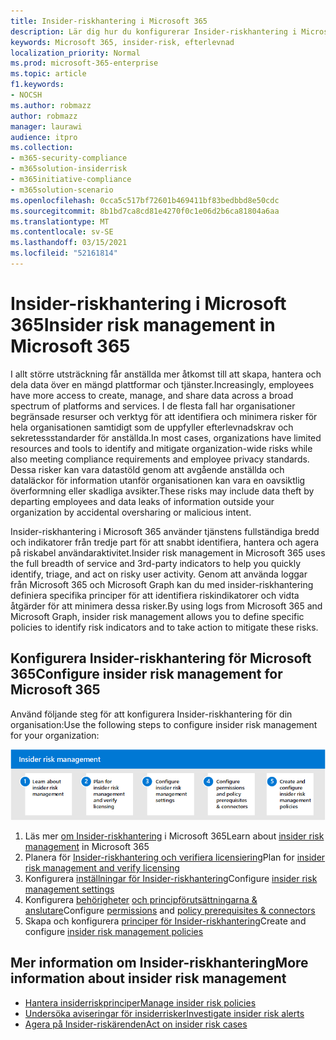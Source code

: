 ```yaml
---
title: Insider-riskhantering i Microsoft 365
description: Lär dig hur du konfigurerar Insider-riskhantering i Microsoft 365.
keywords: Microsoft 365, insider-risk, efterlevnad
localization_priority: Normal
ms.prod: microsoft-365-enterprise
ms.topic: article
f1.keywords:
- NOCSH
ms.author: robmazz
author: robmazz
manager: laurawi
audience: itpro
ms.collection:
- m365-security-compliance
- m365solution-insiderrisk
- m365initiative-compliance
- m365solution-scenario
ms.openlocfilehash: 0cca5c517bf72601b469411bf83bedbbd8e50cdc
ms.sourcegitcommit: 8b1bd7ca8cd81e4270f0c1e06d2b6ca81804a6aa
ms.translationtype: MT
ms.contentlocale: sv-SE
ms.lasthandoff: 03/15/2021
ms.locfileid: "52161814"
---
```

# <a name="insider-risk-management-in-microsoft-365"></a><span data-ttu-id="69f3c-104">Insider-riskhantering i Microsoft 365</span><span class="sxs-lookup"><span data-stu-id="69f3c-104">Insider risk management in Microsoft 365</span></span>

<span data-ttu-id="69f3c-105">I allt större utsträckning får anställda mer åtkomst till att skapa, hantera och dela data över en mängd plattformar och tjänster.</span><span class="sxs-lookup"><span data-stu-id="69f3c-105">Increasingly, employees have more access to create, manage, and share data across a broad spectrum of platforms and services.</span></span> <span data-ttu-id="69f3c-106">I de flesta fall har organisationer begränsade resurser och verktyg för att identifiera och minimera risker för hela organisationen samtidigt som de uppfyller efterlevnadskrav och sekretessstandarder för anställda.</span><span class="sxs-lookup"><span data-stu-id="69f3c-106">In most cases, organizations have limited resources and tools to identify and mitigate organization-wide risks while also meeting compliance requirements and employee privacy standards.</span></span> <span data-ttu-id="69f3c-107">Dessa risker kan vara datastöld genom att avgående anställda och dataläckor för information utanför organisationen kan vara en oavsiktlig överformning eller skadliga avsikter.</span><span class="sxs-lookup"><span data-stu-id="69f3c-107">These risks may include data theft by departing employees and data leaks of information outside your organization by accidental oversharing or malicious intent.</span></span>

<span data-ttu-id="69f3c-108">Insider-riskhantering i Microsoft 365 använder tjänstens fullständiga bredd och indikatorer från tredje part för att snabbt identifiera, hantera och agera på riskabel användaraktivitet.</span><span class="sxs-lookup"><span data-stu-id="69f3c-108">Insider risk management in Microsoft 365 uses the full breadth of service and 3rd-party indicators to help you quickly identify, triage, and act on risky user activity.</span></span> <span data-ttu-id="69f3c-109">Genom att använda loggar från Microsoft 365 och Microsoft Graph kan du med insider-riskhantering definiera specifika principer för att identifiera riskindikatorer och vidta åtgärder för att minimera dessa risker.</span><span class="sxs-lookup"><span data-stu-id="69f3c-109">By using logs from Microsoft 365 and Microsoft Graph, insider risk management allows you to define specific policies to identify risk indicators and to take action to mitigate these risks.</span></span>

## <a name="configure-insider-risk-management-for-microsoft-365"></a><span data-ttu-id="69f3c-110">Konfigurera Insider-riskhantering för Microsoft 365</span><span class="sxs-lookup"><span data-stu-id="69f3c-110">Configure insider risk management for Microsoft 365</span></span>

<span data-ttu-id="69f3c-111">Använd följande steg för att konfigurera Insider-riskhantering för din organisation:</span><span class="sxs-lookup"><span data-stu-id="69f3c-111">Use the following steps to configure insider risk management for your organization:</span></span>

![Insider-risklösningssteg för Insider-riskhantering](../media/ir-solution-ir-steps.png)

1. <span data-ttu-id="69f3c-113">Läs mer [om Insider-riskhantering](insider-risk-management.md) i Microsoft 365</span><span class="sxs-lookup"><span data-stu-id="69f3c-113">Learn about [insider risk management](insider-risk-management.md) in Microsoft 365</span></span>
2. <span data-ttu-id="69f3c-114">Planera för [Insider-riskhantering och verifiera licensiering](insider-risk-management-plan.md)</span><span class="sxs-lookup"><span data-stu-id="69f3c-114">Plan for [insider risk management and verify licensing](insider-risk-management-plan.md)</span></span>
3. <span data-ttu-id="69f3c-115">Konfigurera [inställningar för Insider-riskhantering](insider-risk-management-settings.md)</span><span class="sxs-lookup"><span data-stu-id="69f3c-115">Configure [insider risk management settings](insider-risk-management-settings.md)</span></span>
4. <span data-ttu-id="69f3c-116">Konfigurera [behörigheter](insider-risk-management-configure.md#step-1-enable-permissions-for-insider-risk-management) [och principförutsättningarna & anslutare](insider-risk-management-configure.md#step-4-configure-prerequisites-for-policies)</span><span class="sxs-lookup"><span data-stu-id="69f3c-116">Configure [permissions](insider-risk-management-configure.md#step-1-enable-permissions-for-insider-risk-management) and [policy prerequisites & connectors](insider-risk-management-configure.md#step-4-configure-prerequisites-for-policies)</span></span>
5. <span data-ttu-id="69f3c-117">Skapa och konfigurera [principer för Insider-riskhantering](insider-risk-management-configure.md#step-6-create-an-insider-risk-management-policy)</span><span class="sxs-lookup"><span data-stu-id="69f3c-117">Create and configure [insider risk management policies](insider-risk-management-configure.md#step-6-create-an-insider-risk-management-policy)</span></span>

## <a name="more-information-about-insider-risk-management"></a><span data-ttu-id="69f3c-118">Mer information om Insider-riskhantering</span><span class="sxs-lookup"><span data-stu-id="69f3c-118">More information about insider risk management</span></span>

- [<span data-ttu-id="69f3c-119">Hantera insiderriskprinciper</span><span class="sxs-lookup"><span data-stu-id="69f3c-119">Manage insider risk policies</span></span>](insider-risk-management-policies.md)
- [<span data-ttu-id="69f3c-120">Undersöka aviseringar för insiderrisker</span><span class="sxs-lookup"><span data-stu-id="69f3c-120">Investigate insider risk alerts</span></span>](insider-risk-management-alerts.md)
- [<span data-ttu-id="69f3c-121">Agera på Insider-riskärenden</span><span class="sxs-lookup"><span data-stu-id="69f3c-121">Act on insider risk cases</span></span>](insider-risk-management-cases.md)